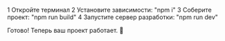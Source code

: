 1️ Откройте терминал
2️ Установите зависимости: "npm i"
3️ Соберите проект: "npm run build"
4️ Запустите сервер разработки: "npm run dev"

Готово! Теперь ваш проект работает. 🚀

